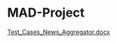 # MAD-Project

[Test_Cases_News_Aggregator.docx](https://github.com/maaz-lab/MAD-Project/files/14056763/Test_Cases_News_Aggregator.docx)
